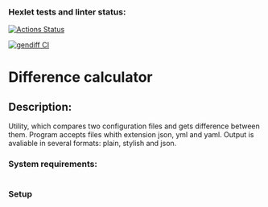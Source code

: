 ### Hexlet tests and linter status:
[![Actions Status](https://github.com/LKorsar/frontend-project-46/actions/workflows/hexlet-check.yml/badge.svg)](https://github.com/LKorsar/frontend-project-46/actions)

[![gendiff CI](https://github.com/LKorsar/frontend-project-46/actions/workflows/gendiff.yml/badge.svg)](https://github.com/LKorsar/frontend-project-46/actions/workflows/gendiff.yml)

# Difference calculator

## Description:
Utility, which compares two configuration files and gets difference between them. Program accepts files whith extension json, yml and yaml. Output is avaliable in several formats: plain, stylish and json.

### System requirements:
```Node.js
```
### Setup
```Make install
```


